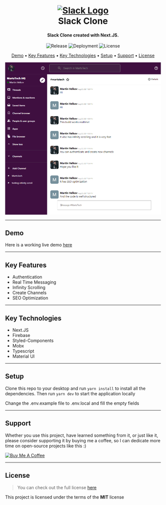<h1 align="center">
  <a href="https://slack-clone-martstech.vercel.app">
      <img width="200px" src="https://cdn.pling.com/img/5/f/a/f/e20d4a4b5d23357c5ace1844206c6b02e082e73231a16f9036cb8e3bf109d52816bd.png" alt="Slack Logo" />
  </a>
  <br />
  Slack Clone
  <br />
</h1>

<h4 align="center">
   Slack Clone created with Next.JS</a>.
</h4>

<p align="center">
   <img src="https://img.shields.io/github/v/release/MartsTech/slack-clone" alt="Release" />
   <img src="https://vercelbadge.vercel.app/api/MartsTech/slack-clone" alt="Deployment" />
   <img src="https://img.shields.io/github/license/MartsTech/slack-clone" alt="License" />
</p>

<p align="center">
  <a href="#demo">Demo</a> •
  <a href="#key-features">Key Features</a> •
  <a href="#key-technologies">Key Technologies</a> •
  <a href="#setup">Setup</a> •
  <a href="#support">Support</a> •
  <a href="#license">License</a>
</p>

![Home Screenshot](public/screenshots/home.png?raw=true "Home Screenshot")

---

## Demo

Here is a working live demo [here](https://slack-clone-martstech.vercel.app)

---

## Key Features

- Authentication
- Real Time Messaging
- Infinity Scrolling
- Create Channels
- SEO Optimization

---

## Key Technologies

- Next.JS
- Firebase
- Styled-Components
- Mobx
- Typescript
- Material UI

---

## Setup

Clone this repo to your desktop and run `yarn install` to install all the dependencies.
Then run `yarn dev` to start the application locally

Change the .env.example file to .env.local and fill the empty fields

---

## Support

Whether you use this project, have learned something from it, or just like it, please consider supporting it by buying me a coffee, so I can dedicate more time on open-source projects like this :)

<a href="https://www.buymeacoffee.com/martstech" target="_blank">
  <img src="https://cdn.buymeacoffee.com/buttons/v2/default-yellow.png" alt="Buy Me A Coffee" height="60px" width="217px" />
</a>

---

## License

> You can check out the full license [here](https://github.com/MartsTech/slack-clone/blob/main/LICENSE)

This project is licensed under the terms of the **MIT** license
